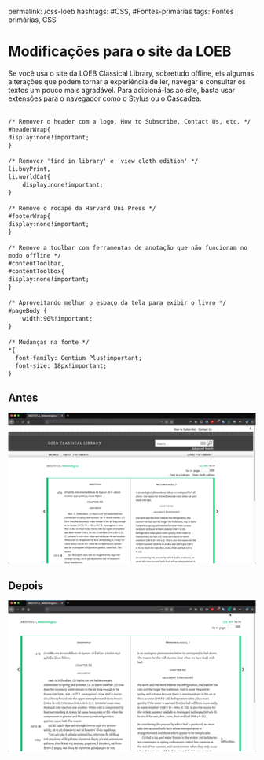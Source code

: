 permalink: /css-loeb
hashtags: #CSS, #Fontes-primárias
tags: Fontes primárias, CSS

# Modificações para o site da LOEB


Se você usa o site da LOEB Classical Library, sobretudo offline, eis algumas alterações que podem tornar a experiência de ler, navegar e consultar os textos um pouco mais agradável. Para adicioná-las ao site, basta usar extensões para o navegador como o Stylus ou o Cascadea.

```language-css

/* Remover o header com a logo, How to Subscribe, Contact Us, etc. */
#headerWrap{
display:none!important;
}

/* Remover 'find in library' e 'view cloth edition' */
li.buyPrint,
li.worldCat{
	display:none!important;
}

/* Remove o rodapé da Harvard Uni Press */
#footerWrap{
display:none!important;
}

/* Remove a toolbar com ferramentas de anotação que não funcionam no modo offline */
#contentToolbar,
#contentToolbox{
display:none!important;
}

/* Aproveitando melhor o espaço da tela para exibir o livro */
#pageBody {
	width:90%!important;
}

/* Mudanças na fonte */
*{
  font-family: Gentium Plus!important;  
  font-size: 18px!important;  
}

```

## Antes
![LOEB Antes](./img/loeb1.png)


## Depois
![LOEB Depois](./img/loeb2.png)
